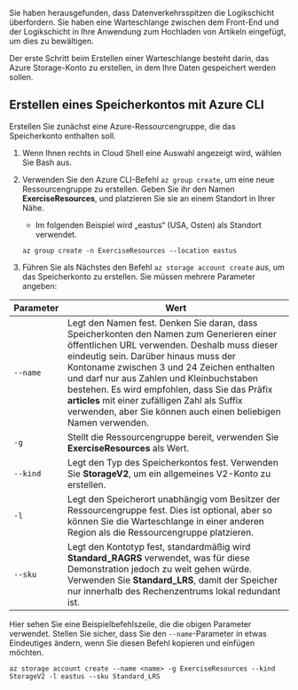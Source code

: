 Sie haben herausgefunden, dass Datenverkehrsspitzen die Logikschicht überfordern. Sie haben eine Warteschlange zwischen dem Front-End und der Logikschicht in Ihre Anwendung zum Hochladen von Artikeln eingefügt, um dies zu bewältigen.

Der erste Schritt beim Erstellen einer Warteschlange besteht darin, das Azure Storage-Konto zu erstellen, in dem Ihre Daten gespeichert werden sollen.

## <a name="create-a-storage-account-with-the-azure-cli"></a>Erstellen eines Speicherkontos mit Azure CLI

Erstellen Sie zunächst eine Azure-Ressourcengruppe, die das Speicherkonto enthalten soll.

1. Wenn Ihnen rechts in Cloud Shell eine Auswahl angezeigt wird, wählen Sie Bash aus.

1. Verwenden Sie den Azure CLI-Befehl `az group create`, um eine neue Ressourcengruppe zu erstellen. Geben Sie ihr den Namen **ExerciseResources**, und platzieren Sie sie an einem Standort in Ihrer Nähe. 
    - Im folgenden Beispiel wird „eastus“ (USA, Osten) als Standort verwendet.

    ```azurecli
    az group create -n ExerciseResources --location eastus
    ```
        
1. Führen Sie als Nächstes den Befehl `az storage account create` aus, um das Speicherkonto zu erstellen. Sie müssen mehrere Parameter angeben:

| Parameter | Wert |
|-----------|-------|
| `--name`  | Legt den Namen fest. Denken Sie daran, dass Speicherkonten den Namen zum Generieren einer öffentlichen URL verwenden. Deshalb muss dieser eindeutig sein. Darüber hinaus muss der Kontoname zwischen 3 und 24 Zeichen enthalten und darf nur aus Zahlen und Kleinbuchstaben bestehen. Es wird empfohlen, dass Sie das Präfix **articles** mit einer zufälligen Zahl als Suffix verwenden, aber Sie können auch einen beliebigen Namen verwenden. |
| `-g`        | Stellt die Ressourcengruppe bereit, verwenden Sie **ExerciseResources** als Wert. |
| `--kind`    | Legt den Typ des Speicherkontos fest. Verwenden Sie **StorageV2**, um ein allgemeines V2-Konto zu erstellen. |
| `-l`        | Legt den Speicherort unabhängig vom Besitzer der Ressourcengruppe fest. Dies ist optional, aber so können Sie die Warteschlange in einer anderen Region als die Ressourcengruppe platzieren. |
| `--sku`     | Legt den Kontotyp fest, standardmäßig wird **Standard_RAGRS** verwendet, was für diese Demonstration jedoch zu weit gehen würde. Verwenden Sie **Standard_LRS**, damit der Speicher nur innerhalb des Rechenzentrums lokal redundant ist. |

Hier sehen Sie eine Beispielbefehlszeile, die die obigen Parameter verwendet. Stellen Sie sicher, dass Sie den `--name`-Parameter in etwas Eindeutiges ändern, wenn Sie diesen Befehl kopieren und einfügen möchten.

```azurecli
az storage account create --name <name> -g ExerciseResources --kind StorageV2 -l eastus --sku Standard_LRS
```